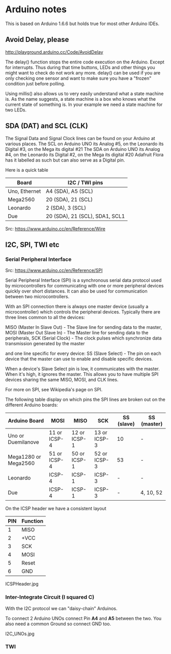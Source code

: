 # Arduino notes

This is based on Arduino 1.6.6 but holds true for most other Arduino IDEs.

## Avoid Delay, please

http://playground.arduino.cc/Code/AvoidDelay

The delay() function stops the entire code execution on the Arduino. Except for interrupts.
Thus during that time buttons, LEDs and other things you might want to check do not work any more.
delay() can be used if you are only checking one sensor and want to make sure you have a "frozen" condition just before polling.

Using millis() also allows us to very easily understand what a state machine is.
As the name suggests, a state machine is a box who knows what the current state of something is.
In your example we need a state machine for two LEDs.



## SDA (DAT) and SCL (CLK)

The Signal Data and Signal Clock lines can be found on your Arduino at various places.
The SCL on Arduino UNO its Analog #5, on the Leonardo its Digital #3, on the Mega its digital #21
The SDA on Arduino UNO its Analog #4, on the Leonardo its Digital #2, on the Mega its digital #20
Adafruit Flora has it labelled as such but can also serve as a Digital pin.

Here is a quick table

| Board              |  I2C / TWI pins                                  |
|--------------------|--------------------------------------------------|
| Uno, Ethernet |   A4 (SDA), A5 (SCL)                         |
| Mega2560       | 20 (SDA), 21 (SCL)                           |
| Leonardo         | 2 (SDA), 3 (SCL)                               |
| Due                  |20 (SDA), 21 (SCL), SDA1, SCL1     |

Src: https://www.arduino.cc/en/Reference/Wire

## I2C, SPI, TWI etc

### Serial Peripheral Interface

Src: https://www.arduino.cc/en/Reference/SPI

Serial Peripheral Interface (SPI) is a synchronous serial data protocol used by microcontrollers for communicating with one or more peripheral devices quickly over short distances. It can also be used for communication between two microcontrollers.

With an SPI connection there is always one master device (usually a microcontroller) which controls the peripheral devices. Typically there are three lines common to all the devices:

MISO (Master In Slave Out) - The Slave line for sending data to the master,
MOSI (Master Out Slave In) - The Master line for sending data to the peripherals,
SCK (Serial Clock)               - The clock pulses which synchronize data transmission generated by the master

and one line specific for every device:
SS (Slave Select)                 - The pin on each device that the master can use to enable and disable specific devices.

When a device's Slave Select pin is low, it communicates with the master. When it's high, it ignores the master. This allows you to have multiple SPI devices sharing the same MISO, MOSI, and CLK lines.

For more on SPI, see Wikipedia's page on SPI.

The following table display on which pins the SPI lines are broken out on the different Arduino boards:

| Arduino Board                |  MOSI               |       MISO         | SCK                  | SS (slave)  | SS (master) |
|----------------------------------|---------------------|----------------------|----------------------|----------------|------------------|
| Uno or Duemilanove       | 11 or ICSP-4    |  12 or ICSP-1   |  13 or ICSP-3   | 10               | -                   |
| Mega1280 or Mega2560 |   51 or ICSP-4  |    50 or ICSP-1 |   52 or ICSP-3  |  53              | -                   |
| Leonardo                         | ICSP-4             |  ICSP-1             | ICSP-3             |  -                | -                   |
| Due                                 | ICSP-4              | ICSP-1             | ICSP-3              |  -                | 4, 10, 52      |

On the ICSP header we have a consistent layout

| PIN | Function |
|-------|-------------|
| 1     | MISO      |
| 2     | +VCC     |
| 3     | SCK       |
| 4     | MOSI     |
| 5     | Reset     |
| 6     | GND      |

ICSPHeader.jpg

### Inter-Integrate Circuit (I squared C)

With the I2C protocol we can "daisy-chain" Arduinos.

To connect 2 Arduino UNOs connect Pin **A4** and **A5** between the two.
You also need a common Ground so connect GND too.

I2C_UNOs.jpg

### TWI

